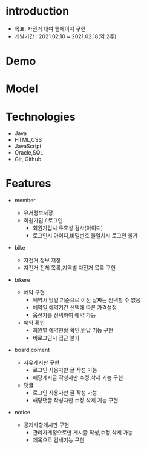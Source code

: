 # introduction

* 목표: 자전거 대여 웹페이지 구현
* 개발기간 : 2021.02.10 ~ 2021.02.18(약 2주)



# Demo


# Model



# Technologies

* Java
* HTML,CSS
* JavaScript
* Oracle,SQL
* Git, Github

# Features

* member
   - 유저정보저장
   - 회원가입 / 로그인
     - 회원가입시 유효성 검사(아이디)
     - 로그인시 아이디,비밀번호 불일치시 로그인 불가 

* bike
   - 자전거 정보 저장 
   - 자전거 전체 목록,지역별 자전거 목록 구현
   
  
* bikere
   - 예약 구현
      - 예약시 당일 기준으로 이전 날짜는 선택할 수 없음
      - 예약일,예약기간 선택에 따른 가격설정
      - 옵션가를 선택하여 예약 가능
   - 예약 확인
      - 회원별 예약현황 확인,반납 기능 구현 
      - 비로그인시 접근 불가 

* board,coment
   - 자유게시판 구현
      - 로그인 사용자만 글 작성 가능
      - 해당게시글 작성자만 수정,삭제 기능 구현
   - 댓글
     - 로그인 사용자만 글 작성 가능
     - 해당댓글 작성자만 수정,삭제 기능 구현

* notice
    - 공지사항게시판 구현
      - 관리자계정으로만 게시글 작성,수정,삭제 가능
      - 제목으로 검색기능 구현
    
